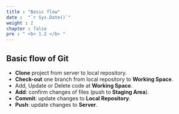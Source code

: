 ```yaml
---
title : "Basic flow"
date :  "`r Sys.Date()`" 
weight : 2
chapter : false
pre : " <b> 1.2 </b> "
---
```


## Basic flow of Git

- **Clone** project from server to local repository.
- **Check-out** one branch from local repository to **Working Space**.
- Add, Update or Delete code at **Working Space**.
- **Add**: confirm changes of files (push to **Staging Area**).
- **Commit**: update changes to **Local Repository**.
- **Push**: update changes to **Server**.